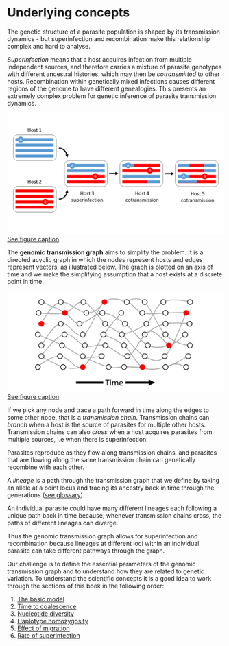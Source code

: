 # Underlying concepts

The genetic structure of a parasite population is shaped by its transmission dynamics - but superinfection and recombination make this relationship complex and hard to analyse.  

*Superinfection* means that a host acquires infection from multiple independent sources, and therefore carries a mixture of parasite genotypes with different ancestral histories, which may then be *cotransmitted* to other hosts.  Recombination within genetically mixed infections causes different regions of the genome to have different genealogies.  This presents an extremely complex problem for genetic inference of parasite transmission dynamics.

![superinfection](superinfection.png)
[See figure caption](superinfection.md)

The **genomic transmission graph** aims to simplify the problem.  It is a directed acyclic graph in which the nodes represent hosts and edges represent vectors, as illustrated below. The graph is plotted on an axis of time and we make the simplifying assumption that a host exists at a discrete point in time.

![transmission-graph](transmission-graph.png)
[See figure caption](transmission-graph.md) 

If we pick any node and trace a path forward in time along the edges to some other node, that is a *transmission chain*. Transmission chains can *branch* when a host is the source of parasites for multiple other hosts.  Transmission chains can also *cross* when a host acquires parasites from multiple sources, i.e when there is superinfection.

Parasites reproduce as they flow along transmission chains, and parasites that are flowing along the same transmission chain can genetically recombine with each other.

A *lineage* is a path through the transmission graph that we define by taking an allele at a point locus and tracing its ancestry back in time through the generations ([see glossary](glossary.md)). 

An individual parasite could have many different lineages each following a unique path back in time because, whenever transmission chains cross, the paths of different lineages can diverge. 

Thus the genomic transmission graph allows for superinfection and recombination because lineages at different loci within an individual parasite can take different pathways through the graph.  

Our challenge is to define the essential parameters of the genomic transmission graph and to understand how they are related to genetic variation.  To understand the scientific concepts it is a good idea to work through the sections of this book in the following order:

1. [The basic model](basic-model.md)
1. [Time to coalescence](coalescence-time-basic.ipynb)
1. [Nucleotide diversity](nucleotide-diversity.ipynb)
1. [Haplotype homozygosity](haplotype-homozygosity.ipynb)
1. [Effect of migration](migration-simple.ipynb)
1. [Rate of superinfection](fws-compare-methods.ipynb)